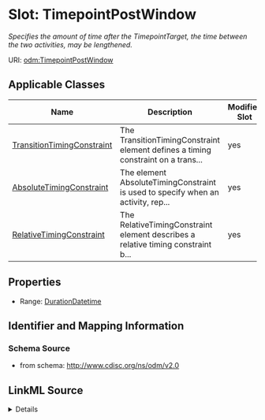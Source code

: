 # Slot: TimepointPostWindow


_Specifies the amount of time after the TimepointTarget, the time between the two activities, may be lengthened._



URI: [odm:TimepointPostWindow](http://www.cdisc.org/ns/odm/v2.0/TimepointPostWindow)



<!-- no inheritance hierarchy -->




## Applicable Classes

| Name | Description | Modifies Slot |
| --- | --- | --- |
[TransitionTimingConstraint](TransitionTimingConstraint.md) | The TransitionTimingConstraint element defines a timing constraint on a trans... |  yes  |
[AbsoluteTimingConstraint](AbsoluteTimingConstraint.md) | The element AbsoluteTimingConstraint is used to specify when an activity, rep... |  yes  |
[RelativeTimingConstraint](RelativeTimingConstraint.md) | The RelativeTimingConstraint element describes a relative timing constraint b... |  yes  |







## Properties

* Range: [DurationDatetime](DurationDatetime.md)





## Identifier and Mapping Information







### Schema Source


* from schema: http://www.cdisc.org/ns/odm/v2.0




## LinkML Source

<details>
```yaml
name: TimepointPostWindow
description: Specifies the amount of time after the TimepointTarget, the time between
  the two activities, may be lengthened.
from_schema: http://www.cdisc.org/ns/odm/v2.0
rank: 1000
alias: TimepointPostWindow
domain_of:
- TransitionTimingConstraint
- AbsoluteTimingConstraint
- RelativeTimingConstraint
range: durationDatetime

```
</details>